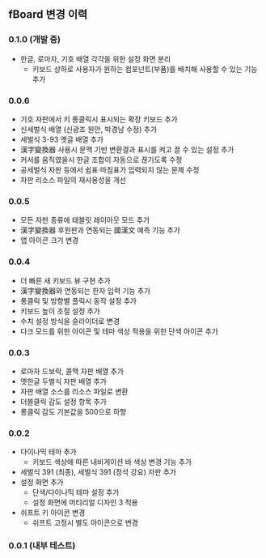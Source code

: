 ## fBoard 변경 이력
### 0.1.0 (개발 중)
* 한글, 로마자, 기호 배열 각각을 위한 설정 화면 분리
  * 키보드 상하로 사용자가 원하는 컴포넌트(부품)를 배치해 사용할 수 있는 기능 추가

### 0.0.6
* 기호 자판에서 키 롱클릭시 표시되는 확장 키보드 추가
* 신세벌식 배열 (신광조 원안, 박경남 수정) 추가
* 세벌식 3-93 옛글 배열 추가
* 漢字變換器 사용시 문맥 기반 변환결과 표시를 켜고 끌 수 있는 설정 추가
* 커서를 움직였을시 한글 조합이 자동으로 끊기도록 수정
* 공세벌식 자판 등에서 쉼표·마침표가 입력되지 않는 문제 수정
* 자판 리소스 파일의 재사용성을 개선

### 0.0.5
* 모든 자판 종류에 태블릿 레이아웃 모드 추가
* 漢字變換器 후원판과 연동되는 國漢文 예측 기능 추가
* 앱 아이콘 크기 변경

### 0.0.4
* 더 빠른 새 키보드 뷰 구현 추가
* 漢字變換器와 연동되는 한자 입력 기능 추가
* 롱클릭 및 방향별 플릭시 동작 설정 추가
* 키보드 높이 조절 설정 추가
* 수치 설정 방식을 슬라이더로 변경
* 다크 모드를 위한 아이콘 및 테마 색상 적용을 위한 단색 아이콘 추가

### 0.0.3
* 로마자 드보락, 콜맥 자판 배열 추가
* 옛한글 두벌식 자판 배열 추가
* 자판 배열 소스를 리소스 파일로 변환
* 더블클릭 감도 설정 항목 추가
* 롱클릭 감도 기본값을 500으로 하향

### 0.0.2
* 다이나믹 테마 추가
  * 키보드 색상에 따른 내비게이션 바 색상 변경 기능 추가
* 세벌식 391 (최종), 세벌식 391 (정석 강요) 자판 추가
* 설정 화면 추가
  * 단색/다이나믹 테마 설정 추가
  * 설정 화면에 머티리얼 디자인 3 적용
* 쉬프트 키 아이콘 변경
  * 쉬프트 고정시 별도 아이콘으로 변경

### 0.0.1 (내부 테스트)